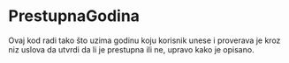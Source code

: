 # PrestupnaGodina
Ovaj kod radi tako što uzima godinu koju korisnik unese i proverava je kroz niz uslova da utvrdi da li je prestupna ili ne, upravo kako je opisano.
